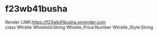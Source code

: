 # f23wb41busha

Render LINK:https://f23wb41busha.onrender.com<br>
class Whistle WhistleId:String Whistle_Price:Number Whistle_Style:String
